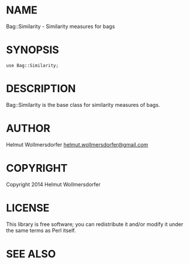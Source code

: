 # NAME

Bag::Similarity - Similarity measures for bags

# SYNOPSIS

    use Bag::Similarity;

# DESCRIPTION

Bag::Similarity is the base class for similarity measures of bags.

# AUTHOR

Helmut Wollmersdorfer <helmut.wollmersdorfer@gmail.com>

# COPYRIGHT

Copyright 2014 Helmut Wollmersdorfer

# LICENSE

This library is free software; you can redistribute it and/or modify
it under the same terms as Perl itself.

# SEE ALSO
